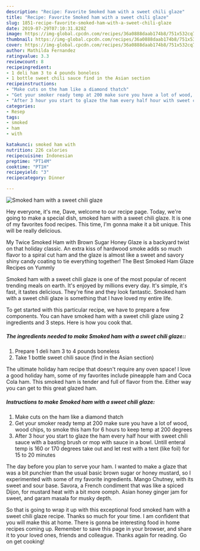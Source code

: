 ```yaml
---
description: "Recipe: Favorite Smoked ham with a sweet chili glaze"
title: "Recipe: Favorite Smoked ham with a sweet chili glaze"
slug: 1851-recipe-favorite-smoked-ham-with-a-sweet-chili-glaze
date: 2019-07-29T07:10:31.828Z
image: https://img-global.cpcdn.com/recipes/36a0888daab174b8/751x532cq70/smoked-ham-with-a-sweet-chili-glaze-recipe-main-photo.jpg
thumbnail: https://img-global.cpcdn.com/recipes/36a0888daab174b8/751x532cq70/smoked-ham-with-a-sweet-chili-glaze-recipe-main-photo.jpg
cover: https://img-global.cpcdn.com/recipes/36a0888daab174b8/751x532cq70/smoked-ham-with-a-sweet-chili-glaze-recipe-main-photo.jpg
author: Mathilda Fernandez
ratingvalue: 3.3
reviewcount: 8
recipeingredient:
- 1 deli ham 3 to 4 pounds boneless
- 1 bottle sweet chili sauce find in the Asian section
recipeinstructions:
- "Make cuts on the ham like a diamond thatch"
- "Get your smoker ready temp at 200 make sure you have a lot of wood, wood chips, to smoke this ham for 6 hours to keep temp at 200 degrees"
- "After 3 hour you start to glaze the ham every half hour with sweet chili sauce with a basting brush or mop with sauce in a bowl. Untill enteral temp is 160 or 170 degrees take out and let rest with a tent (like foil) for 15 to 20 minutes"
categories:
- Resep
tags:
- smoked
- ham
- with

katakunci: smoked ham with
nutrition: 226 calories
recipecuisine: Indonesian
preptime: "PT14M"
cooktime: "PT1H"
recipeyield: "3"
recipecategory: Dinner

---
```



![Smoked ham with a sweet chili glaze](https://img-global.cpcdn.com/recipes/36a0888daab174b8/751x532cq70/smoked-ham-with-a-sweet-chili-glaze-recipe-main-photo.jpg)

Hey everyone, it's me, Dave, welcome to our recipe page. Today, we're going to make a special dish, smoked ham with a sweet chili glaze. It is one of my favorites food recipes. This time, I'm gonna make it a bit unique. This will be really delicious.

My Twice Smoked Ham with Brown Sugar Honey Glaze is a backyard twist on that holiday classic. An extra kiss of hardwood smoke adds so much flavor to a spiral cut ham and the glaze is almost like a sweet and savory shiny candy coating to tie everything together! The Best Smoked Ham Glaze Recipes on Yummly

Smoked ham with a sweet chili glaze is one of the most popular of recent trending meals on earth. It's enjoyed by millions every day. It's simple, it's fast, it tastes delicious. They're fine and they look fantastic. Smoked ham with a sweet chili glaze is something that I have loved my entire life.


To get started with this particular recipe, we have to prepare a few components. You can have smoked ham with a sweet chili glaze using 2 ingredients and 3 steps. Here is how you cook that.

##### The ingredients needed to make Smoked ham with a sweet chili glaze::

1. Prepare 1 deli ham 3 to 4 pounds boneless
1. Take 1 bottle sweet chili sauce (find in the Asian section)


The ultimate holiday ham recipe that doesn&#39;t require any oven space! I love a good holiday ham, some of my favorites include pineapple ham and Coca Cola ham. This smoked ham is tender and full of flavor from the. Either way you can get to this great glazed ham. 

##### Instructions to make Smoked ham with a sweet chili glaze:

1. Make cuts on the ham like a diamond thatch
1. Get your smoker ready temp at 200 make sure you have a lot of wood, wood chips, to smoke this ham for 6 hours to keep temp at 200 degrees
1. After 3 hour you start to glaze the ham every half hour with sweet chili sauce with a basting brush or mop with sauce in a bowl. Untill enteral temp is 160 or 170 degrees take out and let rest with a tent (like foil) for 15 to 20 minutes


The day before you plan to serve your ham. I wanted to make a glaze that was a bit punchier than the usual basic brown sugar or honey mustard, so I experimented with some of my favorite ingredients. Mango Chutney, with its sweet and sour base. Savora, a French condiment that was like a spiced Dijon, for mustard heat with a bit more oomph. Asian honey ginger jam for sweet, and garam masala for musky depth. 

So that is going to wrap it up with this exceptional food smoked ham with a sweet chili glaze recipe. Thanks so much for your time. I am confident that you will make this at home. There is gonna be interesting food in home recipes coming up. Remember to save this page in your browser, and share it to your loved ones, friends and colleague. Thanks again for reading. Go on get cooking!
